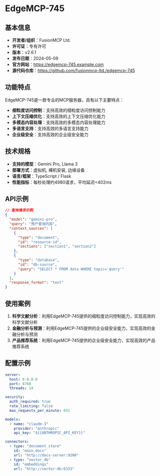 # EdgeMCP-745

## 基本信息

- **开发者/组织**：FusionMCP Ltd.
- **许可证**：专有许可
- **版本**：v2.6.1
- **发布日期**：2024-05-09
- **官方网站**：https://edgemcp-745.example.com
- **源代码仓库**：https://github.com/fusionmcp-ltd./edgemcp-745

## 功能特点

EdgeMCP-745是一款专业的MCP服务器，具有以下主要特点：

- **细粒度访问控制**：支持高效的细粒度访问控制能力
- **上下文压缩优化**：支持高效的上下文压缩优化能力
- **多模态内容处理**：支持高效的多模态内容处理能力
- **多语言支持**：支持高效的多语言支持能力
- **企业级安全**：支持高效的企业级安全能力


## 技术规格

- **支持的模型**：Gemini Pro, Llama 3
- **部署方式**：虚拟机, 裸机安装, 边缘设备
- **语言/框架**：TypeScript / Flask
- **性能指标**：每秒处理约4980请求，平均延迟<402ms

## API示例

```json
// 查询请求示例
{
  "model": "gemini-pro",
  "query": "用户查询内容",
  "context_sources": [
    {
      "type": "document",
      "id": "resource-id",
      "sections": ["section1", "section2"]
    },
    {
      "type": "database",
      "id": "db-source",
      "query": "SELECT * FROM data WHERE topic='query'"
    }
  ],
  "response_format": "text"
}
```

## 使用案例

1. **科学文献分析**：利用EdgeMCP-745提供的细粒度访问控制能力，实现高效的科学文献分析
2. **金融分析与预测**：利用EdgeMCP-745提供的企业级安全能力，实现高效的金融分析与预测
3. **产品推荐系统**：利用EdgeMCP-745提供的企业级安全能力，实现高效的产品推荐系统


## 配置示例

```yaml
server:
  host: 0.0.0.0
  port: 8768
  threads: 14

security:
  auth_required: true
  rate_limiting: false
  max_requests_per_minute: 691

models:
  - name: "claude-3"
    provider: "anthropic"
    api_key: "${{ANTHROPIC_API_KEY}}"

connectors:
  - type: "document_store"
    id: "main_docs"
    url: "http://docs-server:9200"
  - type: "vector_db"
    id: "embeddings"
    url: "http://vector-db:6333"
```